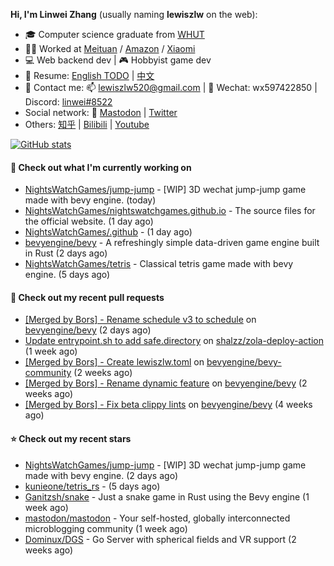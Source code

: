 **Hi, I'm Linwei Zhang** (usually naming **lewiszlw** on the web):
- 🎓 Computer science graduate from [WHUT](https://en.wikipedia.org/wiki/Wuhan_University_of_Technology)
- 👨‍💻 Worked at [Meituan](https://about.meituan.com/home) / [Amazon](https://www.amazon.com/) / [Xiaomi](https://www.mi.com/)
- 💻 Web backend dev | 🎮 Hobbyist game dev
- 📄 Resume: [English TODO](https://github.com/lewiszlw/lewiszlw/blob/main/Resume_EN.md) | [中文](https://github.com/lewiszlw/lewiszlw/blob/main/Resume_CN.md)
- 📱 Contact me: 📫 [lewiszlw520@gmail.com](mailto:lewiszlw520@gmail.com) | 💬 Wechat: wx597422850 | Discord: [linwei#8522](http://discordapp.com/users/891664307035713576)
- Social network: 🦣 [Mastodon](https://mastodon.world/@lewiszlw) | [Twitter](https://twitter.com/lewiszlw)
- Others: [知乎](https://www.zhihu.com/people/tian-qian-zhu-wu-ya) | [Bilibili](https://space.bilibili.com/43876861) | [Youtube](https://www.youtube.com/channel/UCnvri1tqAjxsp9nGQ63zUNw)

[![GitHub stats](https://github-readme-stats.vercel.app/api?username=lewiszlw&count_private=true&show_icons=true&theme=solarized-dark&include_all_commits=true)](https://github.com/anuraghazra/github-readme-stats)

#### 👷 Check out what I'm currently working on

- [NightsWatchGames/jump-jump](https://github.com/NightsWatchGames/jump-jump) - [WIP] 3D wechat jump-jump game made with bevy engine. (today)
- [NightsWatchGames/nightswatchgames.github.io](https://github.com/NightsWatchGames/nightswatchgames.github.io) - The source files for the official website. (1 day ago)
- [NightsWatchGames/.github](https://github.com/NightsWatchGames/.github) -  (1 day ago)
- [bevyengine/bevy](https://github.com/bevyengine/bevy) - A refreshingly simple data-driven game engine built in Rust (2 days ago)
- [NightsWatchGames/tetris](https://github.com/NightsWatchGames/tetris) - Classical tetris game made with bevy engine. (5 days ago)

#### 🔨 Check out my recent pull requests

- [[Merged by Bors] - Rename schedule v3 to schedule](https://github.com/bevyengine/bevy/pull/7519) on [bevyengine/bevy](https://github.com/bevyengine/bevy) (2 days ago)
- [Update entrypoint.sh to add safe.directory](https://github.com/shalzz/zola-deploy-action/pull/51) on [shalzz/zola-deploy-action](https://github.com/shalzz/zola-deploy-action) (1 week ago)
- [[Merged by Bors] - Create lewiszlw.toml](https://github.com/bevyengine/bevy-community/pull/43) on [bevyengine/bevy-community](https://github.com/bevyengine/bevy-community) (2 weeks ago)
- [[Merged by Bors] - Rename dynamic feature](https://github.com/bevyengine/bevy/pull/7340) on [bevyengine/bevy](https://github.com/bevyengine/bevy) (2 weeks ago)
- [[Merged by Bors] - Fix beta clippy lints](https://github.com/bevyengine/bevy/pull/7154) on [bevyengine/bevy](https://github.com/bevyengine/bevy) (4 weeks ago)

#### ⭐ Check out my recent stars

- [NightsWatchGames/jump-jump](https://github.com/NightsWatchGames/jump-jump) - [WIP] 3D wechat jump-jump game made with bevy engine. (2 days ago)
- [kunieone/tetris_rs](https://github.com/kunieone/tetris_rs) -  (5 days ago)
- [Ganitzsh/snake](https://github.com/Ganitzsh/snake) - Just a snake game in Rust using the Bevy engine (1 week ago)
- [mastodon/mastodon](https://github.com/mastodon/mastodon) - Your self-hosted, globally interconnected microblogging community (1 week ago)
- [Dominux/DGS](https://github.com/Dominux/DGS) - Go Server with spherical fields and VR support (2 weeks ago)
